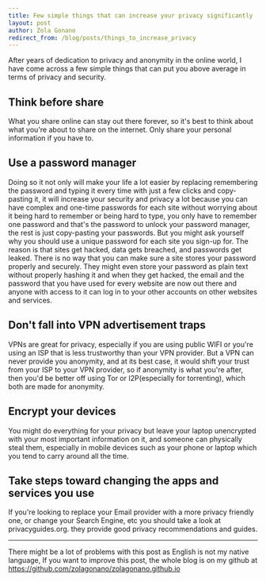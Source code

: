 ```yaml
---
title: Few simple things that can increase your privacy significantly
layout: post
author: Zola Gonano
redirect_from: /blog/posts/things_to_increase_privacy
---
```


After years of dedication to privacy and anonymity in the online world, I have come across a few simple things that can put you above average in terms of privacy and security.

## Think before share

What you share online can stay out there forever, so it's best to think about what you're about to share on the internet. Only share your personal information if you have to.

## Use a password manager

Doing so it not only will make your life a lot easier by replacing remembering the password and typing it every time with just a few clicks and copy-pasting it, it will increase your security and privacy a lot because you can have complex and one-time passwords for each site without worrying about it being hard to remember or being hard to type, you only have to remember one password and that's the password to unlock your password manager, the rest is just copy-pasting your passwords. But you might ask yourself why you should use a unique password for each site you sign-up for. The reason is that sites get hacked, data gets breached, and passwords get leaked. There is no way that you can make sure a site stores your password properly and securely. They might even store your password as plain text without properly hashing it and when they get hacked, the email and the password that you have used for every website are now out there and anyone with access to it can log in to your other accounts on other websites and services.

## Don't fall into VPN advertisement traps

VPNs are great for privacy, especially if you are using public WIFI or you're using an ISP that is less trustworthy than your VPN provider. But a VPN can never provide you anonymity, and at its best case, it would shift your trust from your ISP to your VPN provider, so if anonymity is what you're after, then you'd be better off using Tor or I2P(especially for torrenting), which both are made for anonymity.

## Encrypt your devices

You might do everything for your privacy but leave your laptop unencrypted with your most important information on it, and someone can physically steal them, especially in mobile devices such as your phone or laptop which you tend to carry around all the time.

## Take steps toward changing the apps and services you use

If you're looking to replace your Email provider with a more privacy friendly one, or change your Search Engine, etc you should take a look at privacyguides.org. they provide good privacy recommendations and guides.

---

There might be a lot of problems with this post as English is not my native language, If you want to improve this post, the whole blog is on my github at https://github.com/zolagonano/zolagonano.github.io
